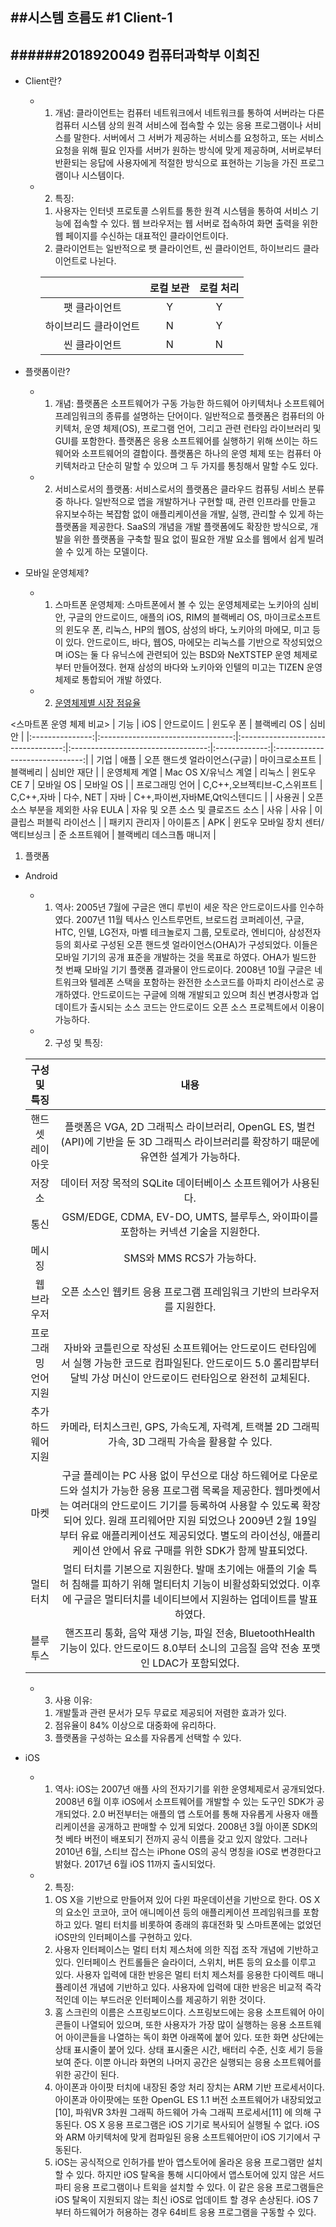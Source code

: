##시스템 흐름도 #1 Client-1
---
######2018920049 컴퓨터과학부 이희진
---
* Client란?
  * 1) 개념: 클라이언트는 컴퓨터 네트워크에서 네트워크를 통하여 서버라는 다른 컴퓨터 시스템 상의 원격 서비스에 접속할 수 있는 응용 프로그램이나 서비스를 말한다. 서버에서 그 서버가 제공하는 서비스를 요청하고, 또는 서비스 요청을 위해 필요 인자를 서버가 원하는 방식에 맞게 제공하며, 서버로부터 반환되는 응답에 사용자에게 적절한 방식으로 표현하는 기능을 가진 프로그램이나 시스템이다.
  * 2) 특징:
      1. 사용자는 인터넷 프로토콜 스위트를 통한 원격 시스템을 통하여 서비스 기능에 접속할 수 있다. 웹 브라우저는 웹 서버로 접속하여 화면 출력을 위한 웹 페이지를 수신하는 대표적인 클라이언트이다.
      2. 클라이언트는 일반적으로 팻 클라이언트, 씬 클라이언트, 하이브리드 클라이언트로 나뉜다.

      |                       | 로컬 보관 | 로컬 처리 |
      |:---------------------:|:---------:|:---------:|
      |     팻 클라이언트     |     Y     |     Y     |
      | 하이브리드 클라이언트 |     N     |     Y     |
      |     씬 클라이언트     |     N     |     N     |

* 플랫폼이란?
  * 1) 개념: 플랫폼은 소프트웨어가 구동 가능한 하드웨어 아키텍처나 소프트웨어 프레임워크의 종류를 설명하는 단어이다. 일반적으로 플랫폼은 컴퓨터의 아키텍처, 운영 체제(OS), 프로그램 언어, 그리고 관련 런타임 라이브러리 및 GUI를 포함한다. 플랫폼은 응용 소프트웨어를 실행하기 위해 쓰이는 하드웨어와 소프트웨어의 결합이다. 플랫폼은 하나의 운영 체제 또는 컴퓨터 아키텍처라고 단순히 말할 수 있으며 그 두 가지를 통칭해서 말할 수도 있다.
  * 2) 서비스로서의 플랫폼: 서비스로서의 플랫폼은 클라우드 컴퓨팅 서비스 분류 중 하나다. 일반적으로 앱을 개발하거나 구현할 때, 관련 인프라를 만들고 유지보수하는 복잡함 없이 애플리케이션을 개발, 실행, 관리할 수 있게 하는 플랫폼을 제공한다. SaaS의 개념을 개발 플랫폼에도 확장한 방식으로, 개발을 위한 플랫폼을 구축할 필요 없이 필요한 개발 요소를 웹에서 쉽게 빌려쓸 수 있게 하는 모델이다.

* 모바일 운영체제?
  * 1) 스마트폰 운영체제: 스마트폰에서 볼 수 있는 운영체제로는 노키아의 심비안, 구글의 안드로이드, 애플의 iOS, RIM의 블랙베리 OS, 마이크로소프트의 윈도우 폰, 리눅스, HP의 웹OS, 삼성의 바다, 노키아의 마에모, 미고 등이 있다. 안드로이드, 바다, 웹OS, 마에모는 리눅스를 기반으로 작성되었으며 iOS는 둘 다 유닉스에 관련되어 있는 BSD와 NeXTSTEP 운영 체제로부터 만들어졌다. 현재 삼성의 바다와 노키아와 인텔의 미고는 TIZEN 운영 체제로 통합되어 개발 하였다.
  * 2) [운영체제별 시장 점유율](./picture/mobile_os_picture.png)

<스마트폰 운영 체제 비교>
|       기능      |                iOS                |             안드로이드             |              윈도우 폰             |  블랙베리 OS  |             심비안             |
|:---------------:|:---------------------------------:|:----------------------------------:|:----------------------------------:|:-------------:|:------------------------------:|
|       기업      |                애플               |    오픈 핸드셋 얼라이언스(구글)    |           마이크로소프트           |    블랙베리   |           심비안 재단          |
|  운영체제 계열  |        Mac OS X/유닉스 계열       |               리눅스               |             윈도우 CE 7            |   모바일 OS   |            모바일 OS           |
| 프로그래밍 언어 |    C,C++,오브젝티브-C,스위프트    |             C,C++,자바             |              다수, NET             |      자바     | C++,파이썬,자바ME,Qt익스텐디드 |
|      사용권     | 오픈 소스 부분을 제외한 사유 EULA | 자유 및 오픈 소스 및 클로즈드 소스 |                사유                |      사유     |    이클립스 퍼블릭 라이선스    |
|  패키지 관리자  |              아이튠즈             |                 APK                | 윈도우 모바일 장치 센터/액티브싱크 | 준 소프트웨어 |    블랙베리 데스크톱 매니저    |

1. 플랫폼
* Android
    * 1) 역사: 2005년 7월에 구글은 앤디 루빈이 세운 작은 안드로이드사를 인수하였다. 2007년 11월 텍사스 인스트루먼트, 브로드컴 코퍼레이션, 구글, HTC, 인텔, LG전자, 마벨 테크놀로지 그룹, 모토로라, 엔비디아, 삼성전자 등의 회사로 구성된 오픈 핸드셋 얼라이언스(OHA)가 구성되었다. 이들은 모바일 기기의 공개 표준을 개발하는 것을 목표로 하였다. OHA가 빌드한 첫 번째 모바일 기기 플랫폼 결과물이 안드로이다. 2008년 10월 구글은 네트워크와 텔레폰 스택을 포함하는 완전한 소스코드를 아파치 라이선스로 공개하였다. 안드로이드는 구글에 의해 개발되고 있으며 최신 변경사항과 업데이트가 출시되는 소스 코드는 안드로이드 오픈 소스 프로젝트에서 이용이 가능하다.

    * 2) 구성 및 특징:


    |     구성 및 특징     |                                                                                                                                                                             내용                                                                                                                                                                             |
    |:--------------------:|:------------------------------------------------------------------------------------------------------------------------------------------------------------------------------------------------------------------------------------------------------------------------------------------------------------------------------------------------------------:|
    |    핸드셋 레이아웃   |                                                                                                           플랫폼은 VGA, 2D 그래픽스 라이브러리, OpenGL ES, 벌컨 (API)에 기반을 둔 3D 그래픽스 라이브러리를 확장하기 때문에 유연한 설계가 가능하다.                                                                                                           |
    |        저장소        |                                                                                                                                                 데이터 저장 목적의 SQLite 데이터베이스 소프트웨어가 사용된다.                                                                                                                                                |
    |         통신         |                                                                                                                                      GSM/EDGE, CDMA, EV-DO, UMTS, 블루투스, 와이파이를 포함하는 커넥션 기술을 지원한다.                                                                                                                                      |
    |        메시징        |                                                                                                                                                                   SMS와 MMS RCS가 가능하다.                                                                                                                                                                  |
    |      웹 브라우저     |                                                                                                                                            오픈 소스인 웹키트 응용 프로그램 프레임워크 기반의 브라우저를 지원한다.                                                                                                                                           |
    | 프로그래밍 언어 지원 |                                                                                         자바와 코틀린으로 작성된 소프트웨어는 안드로이드 런타임에서 실행 가능한 코드로 컴파일된다. 안드로이드 5.0 롤리팝부터 달빅 가상 머신이 안드로이드 런타임으로 완전히 교체된다.                                                                                         |
    |  추가 하드웨어 지원  |                                                                                                                              카메라, 터치스크린, GPS, 가속도계, 자력계, 트랙볼 2D 그래픽 가속, 3D 그래픽 가속을 활용할 수 있다.                                                                                                                              |
    |         마켓         | 구글 플레이는 PC 사용 없이 무선으로 대상 하드웨어로 다운로드와 설치가 가능한 응용 프로그램 목록을 제공한다. 웹마켓에서는 여러대의 안드로이드 기기를 등록하여 사용할 수 있도록 확장되어 있다. 원래 프리웨어만 지원 되었으나 2009년 2월 19일 부터 유료 애플리케이션도 제공되었다. 별도의 라이선싱, 애플리케이션 안에서 유료 구매를 위한 SDK가 함께 발표되었다. |
    |       멀티터치       |                                                                                   멀티 터치를 기본으로 지원한다. 발매 초기에는 애플의 기술 특허 침해를 피하기 위해 멀티터치 기능이 비활성화되었었다. 이후에 구글은 멀티터치를 네이티브에서 지원하는 업데이트를 발표하였다.                                                                                   |
    |       블루투스       |                                                                                                          핸즈프리 통화, 음악 재생 기능, 파일 전송, BluetoothHealth 기능이 있다. 안드로이드 8.0부터 소니의 고음질 음악 전송 포맷인 LDAC가 포함되었다.                                                                                                         |
    * 3) 사용 이유:
        1. 개발툴과 관련 문서가 모두 무료로 제공되어 저렴한 효과가 있다.
        2. 점유율이 84% 이상으로 대중화에 유리하다.
        3. 플랫폼을 구성하는 요소를 자유롭게 선택할 수 있다.

* iOS
  * 1) 역사: iOS는 2007년 애플 사의 전자기기를 위한 운영체제로서 공개되었다. 2008년 6월 이후 iOS에서 소프트웨어를 개발할 수 있는 도구인 SDK가 공개되었다. 2.0 버전부터는 애플의 앱 스토어를 통해 자유롭게 사용자 애플리케이션을 공개하고 판매할 수 있게 되었다. 2008년 3월 아이폰 SDK의 첫 베타 버전이 배포되기 전까지 공식 이름을 갖고 있지 않았다. 그러나 2010년 6월, 스티브 잡스는 iPhone OS의 공식 명칭을 iOS로 변경한다고 밝혔다. 2017년 6월 iOS 11까지 출시되었다.
  * 2) 특징:
      1. OS X을 기반으로 만들어져 있어 다윈 파운데이션을 기반으로 한다. OS X의 요소인 코코아, 코어 애니메이션 등의 애플리케이션 프레임워크를 포함하고 있다. 멀티 터치를 비롯하여 종래의 휴대전화 및 스마트폰에는 없었던 iOS만의 인터페이스를 구현하고 있다.
      2. 사용자 인터페이스는 멀티 터치 제스처에 의한 직접 조작 개념에 기반하고 있다. 인터페이스 컨트롤들은 슬라이더, 스위치, 버튼 등의 요소를 이루고 있다. 사용자 입력에 대한 반응은 멀티 터치 제스처를 응용한 다이렉트 매니퓰레이션 개념에 기반하고 있다. 사용자에 입력에 대한 반응은 비교적 즉각적인데 이는 부드러운 인터페이스를 제공하기 위한 것이다.
      3. 홈 스크린의 이름은 스프링보드이다. 스프링보드에는 응용 소프트웨어 아이콘들이 나열되어 있으며, 또한 사용자가 가장 많이 실행하는 응용 소프트웨어 아이콘들을 나열하는 독이 화면 아래쪽에 붙어 있다. 또한 화면 상단에는 상태 표시줄이 붙어 있다. 상태 표시줄은 시간, 배터리 수준, 신호 세기 등을 보여 준다. 이뿐 아니라 화면의 나머지 공간은 실행되는 응용 소프트웨어를 위한 공간이 된다.
      4. 아이폰과 아이팟 터치에 내장된 중앙 처리 장치는 ARM 기반 프로세서이다. 아이폰과 아이팟에는 또한 OpenGL ES 1.1 버전 소프트웨어가 내장되었고[10], 파워VR 3차원 그래픽 하드웨어 가속 그래픽 프로세서[11] 에 의해 구동된다. OS X 응용 프로그램은 iOS 기기로 복사되어 실행될 수 없다. iOS와 ARM 아키텍처에 맞게 컴파일된 응용 소프트웨어만이 iOS 기기에서 구동된다.
      5. iOS는 공식적으로 인허가를 받아 앱스토어에 올라온 응용 프로그램만 설치할 수 있다. 하지만 iOS 탈옥을 통해 시디아에서 앱스토어에 있지 않은 서드파티 응용 프로그램이나 트윅을 설치할 수 있다. 이 같은 응용 프로그램들은 iOS 탈옥이 지원되지 않는 최신 iOS로 업데이트 할 경우 손상된다. iOS 7부터 하드웨어가 허용하는 경우 64비트 응용 프로그램을 구동할 수 있다.
